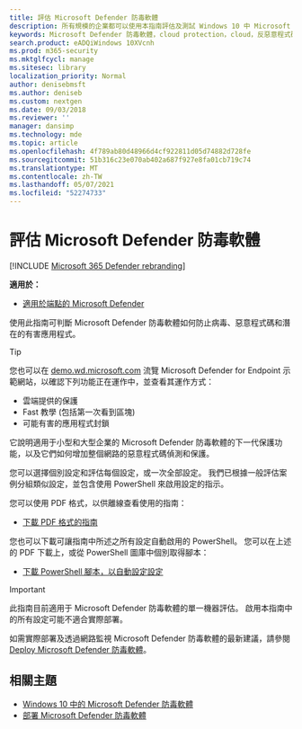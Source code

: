 ```yaml
---
title: 評估 Microsoft Defender 防毒軟體
description: 所有規模的企業都可以使用本指南評估及測試 Windows 10 中 Microsoft Defender 防毒軟體所提供的保護。
keywords: Microsoft Defender 防毒軟體，cloud protection，cloud，反惡意程式碼，安全性，Defender，評估，測試，保護，比較，即時保護
search.product: eADQiWindows 10XVcnh
ms.prod: m365-security
ms.mktglfcycl: manage
ms.sitesec: library
localization_priority: Normal
author: denisebmsft
ms.author: deniseb
ms.custom: nextgen
ms.date: 09/03/2018
ms.reviewer: ''
manager: dansimp
ms.technology: mde
ms.topic: article
ms.openlocfilehash: 4f789ab80d48966d4cf922811d05d74882d728fe
ms.sourcegitcommit: 51b316c23e070ab402a687f927e8fa01cb719c74
ms.translationtype: MT
ms.contentlocale: zh-TW
ms.lasthandoff: 05/07/2021
ms.locfileid: "52274733"
---
```

# <a name="evaluate-microsoft-defender-antivirus"></a>評估 Microsoft Defender 防毒軟體

[!INCLUDE [Microsoft 365 Defender rebranding](../../includes/microsoft-defender.md)]


**適用於：**

- [適用於端點的 Microsoft Defender](/microsoft-365/security/defender-endpoint/)

使用此指南可判斷 Microsoft Defender 防毒軟體如何防止病毒、惡意程式碼和潛在的有害應用程式。

>[!TIP]
>您也可以在 [demo.wd.microsoft.com](https://demo.wd.microsoft.com?ocid=cx-wddocs-testground) 流覽 Microsoft Defender for Endpoint 示範網站，以確認下列功能正在運作中，並查看其運作方式：
>- 雲端提供的保護
>- Fast 教學 (包括第一次看到區塊) 
>- 可能有害的應用程式封鎖

它說明適用于小型和大型企業的 Microsoft Defender 防毒軟體的下一代保護功能，以及它們如何增加整個網路的惡意程式碼偵測和保護。

您可以選擇個別設定和評估每個設定，或一次全部設定。 我們已根據一般評估案例分組類似設定，並包含使用 PowerShell 來啟用設定的指示。

您可以使用 PDF 格式，以供離線查看使用的指南：

- [下載 PDF 格式的指南](https://www.microsoft.com/download/details.aspx?id=54795)

您也可以下載可讓指南中所述之所有設定自動啟用的 PowerShell。 您可以在上述的 PDF 下載上，或從 PowerShell 圖庫中個別取得腳本：

- [下載 PowerShell 腳本，以自動設定設定](https://www.powershellgallery.com/packages/WindowsDefender_InternalEvaluationSettings)

> [!IMPORTANT]
> 此指南目前適用于 Microsoft Defender 防毒軟體的單一機器評估。 啟用本指南中的所有設定可能不適合實際部署。
>
> 如需實際部署及透過網路監視 Microsoft Defender 防毒軟體的最新建議，請參閱[Deploy Microsoft Defender 防毒軟體](deploy-manage-report-microsoft-defender-antivirus.md)。

## <a name="related-topics"></a>相關主題

- [Windows 10 中的 Microsoft Defender 防毒軟體](microsoft-defender-antivirus-in-windows-10.md)
- [部署 Microsoft Defender 防毒軟體](deploy-manage-report-microsoft-defender-antivirus.md)